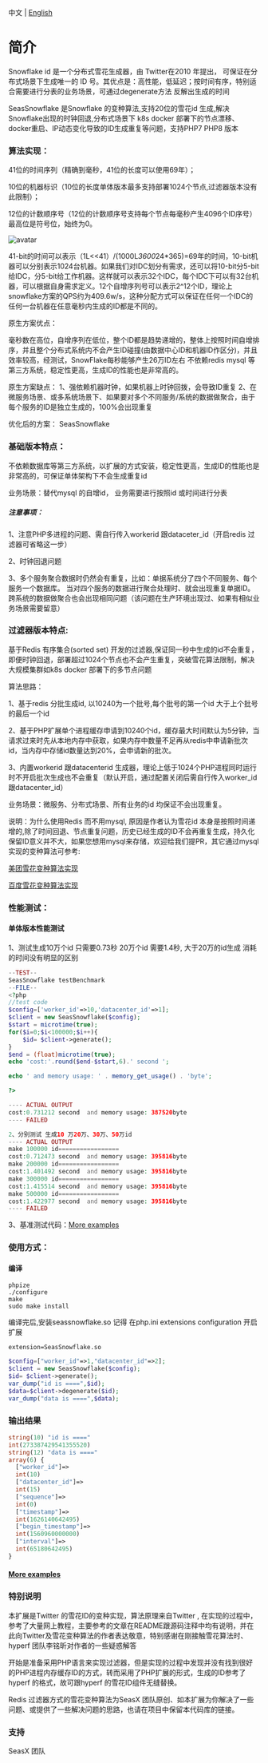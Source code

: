 
中文 | [English](./README.md)

# 简介
Snowflake id 是一个分布式雪花生成器，由 Twitter在2010 年提出， 可保证在分布式场景下生成唯一的 ID 号。其优点是：高性能，低延迟；按时间有序，特别适合需要进行分表的业务场景，可通过degenerate方法 反解出生成的时间

SeasSnowflake 是Snowflake 的变种算法,支持20位的雪花id 生成,解决Snowflake出现的时钟回退,分布式场景下 k8s docker 部署下的节点漂移、docker重启、IP动态变化导致的ID生成重复等问题，支持PHP7 PHP8 版本


### 算法实现：
41位的时间序列（精确到毫秒，41位的长度可以使用69年）；

10位的机器标识（10位的长度单体版本最多支持部署1024个节点,过滤器版本没有此限制）；

12位的计数顺序号（12位的计数顺序号支持每个节点每毫秒产生4096个ID序号）最高位是符号位，始终为0。



![avatar](https://img-blog.csdnimg.cn/20191009093154467.png?x-oss-process=image/watermark,type_ZmFuZ3poZW5naGVpdGk,shadow_10,text_aHR0cHM6Ly9ibG9nLmNzZG4ubmV0L2ZseTkxMDkwNQ==,size_16,color_FFFFFF,t_70)

41-bit的时间可以表示（1L<<41）/(1000L*3600*24*365)=69年的时间，10-bit机器可以分别表示1024台机器。如果我们对IDC划分有需求，还可以将10-bit分5-bit给IDC，分5-bit给工作机器。这样就可以表示32个IDC，每个IDC下可以有32台机器，可以根据自身需求定义。12个自增序列号可以表示2^12个ID，理论上snowflake方案的QPS约为409.6w/s，这种分配方式可以保证在任何一个IDC的任何一台机器在任意毫秒内生成的ID都是不同的。

原生方案优点：

毫秒数在高位，自增序列在低位，整个ID都是趋势递增的，整体上按照时间自增排序，并且整个分布式系统内不会产生ID碰撞(由数据中心ID和机器ID作区分)，并且效率较高，经测试，SnowFlake每秒能够产生26万ID左右
不依赖redis mysql 等第三方系统，稳定性更高，生成ID的性能也是非常高的。

原生方案缺点：
1、强依赖机器时钟，如果机器上时钟回拨，会导致ID重复
2、在微服务场景、或多系统场景下、如果要对多个不同服务/系统的数据做聚合，由于每个服务的ID是独立生成的，100%会出现重复


优化后的方案：
SeasSnowflake 


### 基础版本特点：
  不依赖数据库等第三方系统，以扩展的方式安装，稳定性更高，生成ID的性能也是非常高的，可保证单体架构下不会生成重复id

业务场景：替代mysql 的自增id， 业务需要进行按照id 或时间进行分表

##### 注意事项：

1、注意PHP多进程的问题、需自行传入workerid 跟dataceter_id（开启redis 过滤器可省略这一步）

2、时钟回退问题

3、多个服务聚合数据时仍然会有重复，比如：单据系统分了四个不同服务、每个服务一个数据库。 当对四个服务的数据进行聚合处理时、就会出现重复单据ID。跨系统的数据做聚合也会出现相同问题（该问题在生产环境出现过、如果有相似业务场景需要留意）

### 过滤器版本特点:
基于Redis 有序集合(sorted set) 开发的过滤器,保证同一秒中生成的id不会重复，即便时钟回退，部署超过1024个节点也不会产生重复，突破雪花算法限制，解决大规模集群如k8s docker 部署下的多节点问题

算法思路：

1、基于redis 分批生成id, 以10240为一个批号,每个批号的第一个id 大于上个批号的最后一个id

2、基于PHP扩展单个进程缓存申请到10240个id，缓存最大时间默认为5分钟，当请求过来时先从本地内存中获取，如果内存中数量不足再从redis中申请新批次id，当内存中存储id数量达到20%，会申请新的批次。

3、内置workerid 跟datacenterid 生成器，理论上低于1024个PHP进程同时运行时不开启批次生成也不会重复（默认开启，通过配置关闭后需自行传入worker_id跟datacenter_id）

业务场景：微服务、分布式场景、所有业务的id 均保证不会出现重复。

说明：为什么使用Redis 而不用mysql, 原因是作者认为雪花id 本身是按照时间递增的,除了时间回退、节点重复问题，历史已经生成的ID不会再重复生成，持久化保留ID意义并不大，如果您想用mysql来存储，欢迎给我们提PR，其它通过mysql 实现的变种算法可参考:

[美团雪花变种算法实现](https://github.com/zhuzhong/idleaf)

[百度雪花变种算法实现](https://github.com/baidu/uid-generator)


### 性能测试：
#### 单体版本性能测试
1、测试生成10万个id  只需要0.73秒  20万个id 需要1.4秒, 大于20万的id生成 消耗的时间没有明显的区别
```php
--TEST--
SeasSnowflake testBenchmark
--FILE--
<?php
//test code
$config=['worker_id'=>10,'datacenter_id'=>1];
$client = new SeasSnowflake($config);
$start = microtime(true);
for($i=0;$i<100000;$i++){
    $id= $client->generate();
}
$end = (float)microtime(true);
echo 'cost:'.round($end-$start,6).' second ';

echo ' and memory usage: ' . memory_get_usage() . 'byte';

?>

---- ACTUAL OUTPUT
cost:0.731212 second  and memory usage: 387520byte
---- FAILED
```


```php
2、分别测试 生成10 万20万、30万、50万id
---- ACTUAL OUTPUT
make 100000 id=================
cost:0.712473 second  and memory usage: 395816byte
make 200000 id=================
cost:1.401492 second  and memory usage: 395816byte
make 300000 id=================
cost:1.415514 second  and memory usage: 395816byte
make 500000 id=================
cost:1.422977 second  and memory usage: 395816byte
---- FAILED
```

3、基准测试代码：[More examples](./tests/benchmark.phpt)


### 使用方式：

#### 编译

    phpize
    ./configure
    make
    sudo make install

编译完后,安装seassnowflake.so  记得 在php.ini extensions configuration 开启扩展

    extension=SeasSnowflake.so


```php
$config=["worker_id"=>1,"datacenter_id"=>2];
$client = new SeasSnowflake($config);
$id= $client->generate();
var_dump("id is ====",$id);
$data=$client->degenerate($id);
var_dump("data is ====",$data);
```
### 输出结果
```php
string(10) "id is ===="
int(273387429541355520)
string(12) "data is ===="
array(6) {
  ["worker_id"]=>
  int(10)
  ["datacenter_id"]=>
  int(15)
  ["sequence"]=>
  int(0)
  ["timestamp"]=>
  int(1626140642495)
  ["begin_timestamp"]=>
  int(1560960000000)
  ["interval"]=>
  int(65180642495)
}
```

#### [More examples](./tests/003.phpt)


### 特别说明
本扩展是Twitter 的雪花ID的变种实现，算法原理来自Twitter , 在实现的过程中，参考了大量网上教程，主要参考的文章在README跟源码注释中均有说明，并在此向Twitter及雪花变种算法的作者表达敬意，特别感谢在刚接触雪花算法时、hyperf 团队李铭昕对作者的一些疑惑解答
 
开始是准备采用PHP语言来实现过滤器，但是实现的过程中发现并没有找到很好的PHP进程内存缓存ID的方式，转而采用了PHP扩展的形式，生成的ID参考了hyperf 的格式，故可跟hyperf 的雪花ID组件无缝替换。

Redis 过滤器方式的雪花变种算法为SeasX 团队原创、如本扩展为你解决了一些问题、或提供了一些解决问题的思路，也请在项目中保留本代码库的链接。

### 支持
SeasX 团队 





